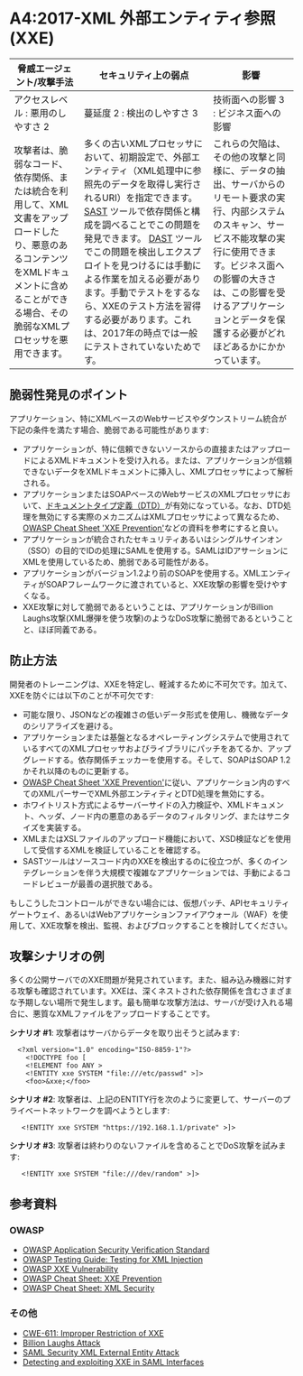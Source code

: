 # A4:2017-XML 外部エンティティ参照 (XXE)

| 脅威エージェント/攻撃手法 | セキュリティ上の弱点           | 影響               |
| -- | -- | -- |
| アクセスレベル : 悪用のしやすさ 2 | 蔓延度 2 : 検出のしやすさ 3 | 技術面への影響 3 : ビジネス面への影響 |
| 攻撃者は、脆弱なコード、依存関係、または統合を利用して、XML文書をアップロードしたり、悪意のあるコンテンツをXMLドキュメントに含めることができる場合、その脆弱なXMLプロセッサを悪用できます。 | 多くの古いXMLプロセッサにおいて、初期設定で、外部エンティティ（XML処理中に参照先のデータを取得し実行されるURI）を指定できます。 [SAST](https://www.owasp.org/index.php/Source_Code_Analysis_Tools) ツールで依存関係と構成を調べることでこの問題を発見できます。 [DAST](https://www.owasp.org/index.php/Category:Vulnerability_Scanning_Tools) ツールでこの問題を検出しエクスプロイトを見つけるには手動による作業を加える必要があります。手動でテストをするなら、XXEのテスト方法を習得する必要があります。これは、2017年の時点では一般にテストされていないためです。 | これらの欠陥は、その他の攻撃と同様に、データの抽出、サーバからのリモート要求の実行、内部システムのスキャン、サービス不能攻撃の実行に使用できます。ビジネス面への影響の大きさは、この影響を受けるアプリケーションとデータを保護する必要がどれほどあるかにかかっています。 |

## 脆弱性発見のポイント

アプリケーション、特にXMLベースのWebサービスやダウンストリーム統合が下記の条件を満たす場合、脆弱である可能性があります:

* アプリケーションが、特に信頼できないソースからの直接またはアップロードによるXMLドキュメントを受け入れる。または、アプリケーションが信頼できないデータをXMLドキュメントに挿入し、XMLプロセッサによって解析される。
* アプリケーションまたはSOAPベースのWebサービスのXMLプロセッサにおいて、[ドキュメントタイプ定義（DTD）](https://en.wikipedia.org/wiki/Document_type_definition)が有効になっている。なお、DTD処理を無効にする実際のメカニズムはXMLプロセッサによって異なるため、[OWASP Cheat Sheet 'XXE Prevention'](https://www.owasp.org/index.php/XML_External_Entity_(XXE)_Prevention_Cheat_Sheet)などの資料を参考にすると良い。
* アプリケーションが統合されたセキュリティあるいはシングルサインオン（SSO）の目的でIDの処理にSAMLを使用する。SAMLはIDアサーションにXMLを使用しているため、脆弱である可能性がある。
* アプリケーションがバージョン1.2より前のSOAPを使用する。XMLエンティティがSOAPフレームワークに渡されていると、XXE攻撃の影響を受けやすくなる。
* XXE攻撃に対して脆弱であるということは、アプリケーションがBillion Laughs攻撃(XML爆弾を使う攻撃)のようなDoS攻撃に脆弱であるということと、ほぼ同義である。

## 防止方法

開発者のトレーニングは、XXEを特定し、軽減するために不可欠です。加えて、XXEを防ぐには以下のことが不可欠です:

* 可能な限り、JSONなどの複雑さの低いデータ形式を使用し、機微なデータのシリアライズを避ける。
* アプリケーションまたは基盤となるオペレーティングシステムで使用されているすべてのXMLプロセッサおよびライブラリにパッチをあてるか、アップグレードする。依存関係チェッカーを使用する。そして、SOAPはSOAP 1.2かそれ以降のものに更新する。
* [OWASP Cheat Sheet 'XXE Prevention'](https://www.owasp.org/index.php/XML_External_Entity_(XXE)_Prevention_Cheat_Sheet)に従い、アプリケーション内のすべてのXMLパーサーでXML外部エンティティとDTD処理を無効にする。
* ホワイトリスト方式によるサーバーサイドの入力検証や、XMLドキュメント、ヘッダ、ノード内の悪意のあるデータのフィルタリング、またはサニタイズを実装する。
* XMLまたはXSLファイルのアップロード機能において、XSD検証などを使用して受信するXMLを検証していることを確認する。
* SASTツールはソースコード内のXXEを検出するのに役立つが、多くのインテグレーションを伴う大規模で複雑なアプリケーションでは、手動によるコードレビューが最善の選択肢である。

もしこうしたコントロールができない場合には、仮想パッチ、APIセキュリティゲートウェイ、あるいはWebアプリケーションファイアウォール（WAF）を使用して、XXE攻撃を検出、監視、およびブロックすることを検討してください。

## 攻撃シナリオの例

多くの公開サーバでのXXE問題が発見されています。また、組み込み機器に対する攻撃も確認されています。XXEは、深くネストされた依存関係を含むさまざまな予期しない場所で発生します。最も簡単な攻撃方法は、サーバが受け入れる場合に、悪質なXMLファイルをアップロードすることです。

**シナリオ #1**: 攻撃者はサーバからデータを取り出そうと試みます:

```
  <?xml version="1.0" encoding="ISO-8859-1"?>
    <!DOCTYPE foo [
    <!ELEMENT foo ANY >
    <!ENTITY xxe SYSTEM "file:///etc/passwd" >]>
    <foo>&xxe;</foo>
```

**シナリオ #2**: 攻撃者は、上記のENTITY行を次のように変更して、サーバーのプライベートネットワークを調べようとします:
```
   <!ENTITY xxe SYSTEM "https://192.168.1.1/private" >]>
```

**シナリオ #3**: 攻撃者は終わりのないファイルを含めることでDoS攻撃を試みます:

```
   <!ENTITY xxe SYSTEM "file:///dev/random" >]>
```

## 参考資料

### OWASP

* [OWASP Application Security Verification Standard](https://www.owasp.org/index.php/Category:OWASP_Application_Security_Verification_Standard_Project#tab=Home)
* [OWASP Testing Guide: Testing for XML Injection](https://www.owasp.org/index.php/Testing_for_XML_Injection_(OTG-INPVAL-008))
* [OWASP XXE Vulnerability](https://www.owasp.org/index.php/XML_External_Entity_(XXE)_Processing)
* [OWASP Cheat Sheet: XXE Prevention](https://www.owasp.org/index.php/XML_External_Entity_(XXE)_Prevention_Cheat_Sheet)
* [OWASP Cheat Sheet: XML Security](https://www.owasp.org/index.php/XML_Security_Cheat_Sheet)

### その他

* [CWE-611: Improper Restriction of XXE](https://cwe.mitre.org/data/definitions/611.html)
* [Billion Laughs Attack](https://en.wikipedia.org/wiki/Billion_laughs_attack)
* [SAML Security XML External Entity Attack](https://secretsofappsecurity.blogspot.tw/2017/01/saml-security-xml-external-entity-attack.html)
* [Detecting and exploiting XXE in SAML Interfaces](https://web-in-security.blogspot.tw/2014/11/detecting-and-exploiting-xxe-in-saml.html)
